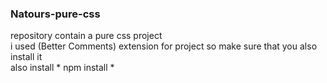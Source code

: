 ### Natours-pure-css
repository contain a pure css project <br/>
i used (Better Comments) extension for project so make sure that you also install it <br/>
also install * npm install *
